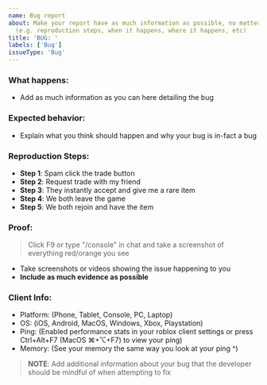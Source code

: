 ```yaml
---
name: Bug report
about: Make your report have as much information as possible, no matter how small.
  (e.g. reproduction steps, when it happens, where it happens, etc)
title: 'BUG: '
labels: ['Bug']
issueType: 'Bug'
---
```


### What happens: 
- Add as much information as you can here detailing the bug

### Expected behavior:
- Explain what you think should happen and why your bug is in-fact a bug

### Reproduction Steps:
- **Step 1**: Spam click the trade button
- **Step 2**: Request trade with my friend
- **Step 3**: They instantly accept and give me a rare item
- **Step 4**: We both leave the game
- **Step 5**: We both rejoin and have the item

### Proof:
> Click F9 or type "/console" in chat and take a screenshot of everything red/orange you see
- Take screenshots or videos showing the issue happening to you
- **Include as much evidence as possible**

### Client Info:
- Platform: (Phone, Tablet, Console, PC, Laptop)
- OS: (iOS, Android, MacOS, Windows, Xbox, Playstation)
- Ping: (Enabled performance stats in your roblox client settings or press Ctrl+Alt+F7 (MacOS ⌘+⌥+F7) to view your ping)
- Memory: (See your memory the same way you look at your ping ^)

> **NOTE**: Add additional information about your bug that the developer should be mindful of when attempting to fix

